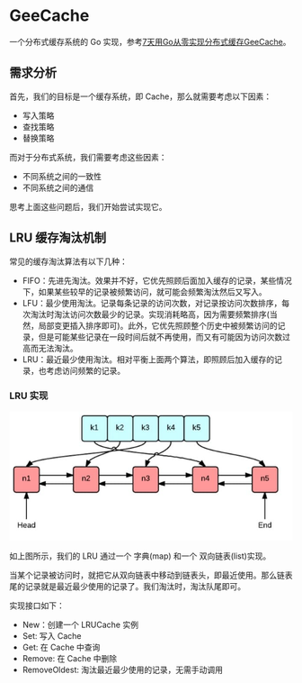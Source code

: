 # GeeCache

一个分布式缓存系统的 Go 实现，参考[7天用Go从零实现分布式缓存GeeCache](https://geektutu.com/post/geecache.html)。

## 需求分析

首先，我们的目标是一个缓存系统，即 Cache，那么就需要考虑以下因素：

- 写入策略
- 查找策略
- 替换策略

而对于分布式系统，我们需要考虑这些因素：

- 不同系统之间的一致性
- 不同系统之间的通信

思考上面这些问题后，我们开始尝试实现它。

## LRU 缓存淘汰机制

常见的缓存淘汰算法有以下几种：

- FIFO：先进先淘汰。效果并不好，它优先照顾后面加入缓存的记录，某些情况下，如果某些较早的记录被频繁访问，就可能会频繁淘汰然后又写入。
- LFU：最少使用淘汰。记录每条记录的访问次数，对记录按访问次数排序，每次淘汰时淘汰访问次数最少的记录。实现消耗略高，因为需要频繁排序(当然，局部变更插入排序即可)。此外，它优先照顾整个历史中被频繁访问的记录，但是可能某些记录在一段时间后就不再使用，而又有可能因为访问次数过高而无法淘汰。
- LRU：最近最少使用淘汰。相对平衡上面两个算法，即照顾后加入缓存的记录，也考虑访问频繁的记录。

### LRU 实现

![implement lru algorithm with golang](./img/lru.jpg)

如上图所示，我们的 LRU 通过一个 字典(map) 和一个 双向链表(list)实现。

当某个记录被访问时，就把它从双向链表中移动到链表头，即最近使用。那么链表尾的记录就是最近最少使用的记录了。我们淘汰时，淘汰队尾即可。

实现接口如下：

- New：创建一个 LRUCache 实例
- Set: 写入 Cache
- Get: 在 Cache 中查询
- Remove: 在 Cache 中删除
- RemoveOldest: 淘汰最近最少使用的记录，无需手动调用

























